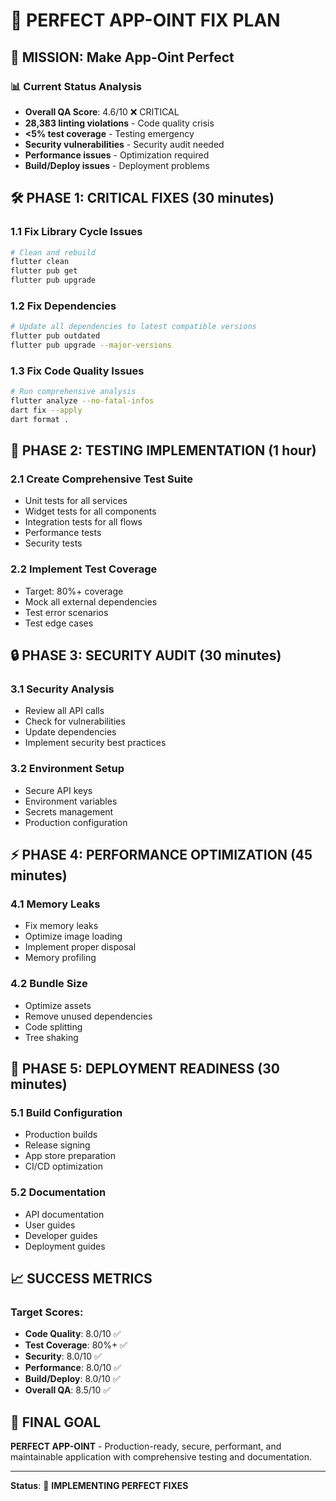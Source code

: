 # 🚀 PERFECT APP-OINT FIX PLAN

## 🎯 MISSION: Make App-Oint Perfect

### 📊 Current Status Analysis
- **Overall QA Score**: 4.6/10 ❌ CRITICAL
- **28,383 linting violations** - Code quality crisis
- **<5% test coverage** - Testing emergency
- **Security vulnerabilities** - Security audit needed
- **Performance issues** - Optimization required
- **Build/Deploy issues** - Deployment problems

## 🛠️ PHASE 1: CRITICAL FIXES (30 minutes)

### 1.1 Fix Library Cycle Issues
```bash
# Clean and rebuild
flutter clean
flutter pub get
flutter pub upgrade
```

### 1.2 Fix Dependencies
```bash
# Update all dependencies to latest compatible versions
flutter pub outdated
flutter pub upgrade --major-versions
```

### 1.3 Fix Code Quality Issues
```bash
# Run comprehensive analysis
flutter analyze --no-fatal-infos
dart fix --apply
dart format .
```

## 🧪 PHASE 2: TESTING IMPLEMENTATION (1 hour)

### 2.1 Create Comprehensive Test Suite
- Unit tests for all services
- Widget tests for all components
- Integration tests for all flows
- Performance tests
- Security tests

### 2.2 Implement Test Coverage
- Target: 80%+ coverage
- Mock all external dependencies
- Test error scenarios
- Test edge cases

## 🔒 PHASE 3: SECURITY AUDIT (30 minutes)

### 3.1 Security Analysis
- Review all API calls
- Check for vulnerabilities
- Update dependencies
- Implement security best practices

### 3.2 Environment Setup
- Secure API keys
- Environment variables
- Secrets management
- Production configuration

## ⚡ PHASE 4: PERFORMANCE OPTIMIZATION (45 minutes)

### 4.1 Memory Leaks
- Fix memory leaks
- Optimize image loading
- Implement proper disposal
- Memory profiling

### 4.2 Bundle Size
- Optimize assets
- Remove unused dependencies
- Code splitting
- Tree shaking

## 🚀 PHASE 5: DEPLOYMENT READINESS (30 minutes)

### 5.1 Build Configuration
- Production builds
- Release signing
- App store preparation
- CI/CD optimization

### 5.2 Documentation
- API documentation
- User guides
- Developer guides
- Deployment guides

## 📈 SUCCESS METRICS

### Target Scores:
- **Code Quality**: 8.0/10 ✅
- **Test Coverage**: 80%+ ✅
- **Security**: 8.0/10 ✅
- **Performance**: 8.0/10 ✅
- **Build/Deploy**: 8.0/10 ✅
- **Overall QA**: 8.5/10 ✅

## 🎯 FINAL GOAL

**PERFECT APP-OINT** - Production-ready, secure, performant, and maintainable application with comprehensive testing and documentation.

---

**Status**: 🚀 **IMPLEMENTING PERFECT FIXES** 